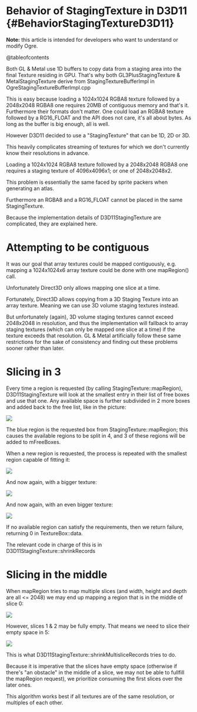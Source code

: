# Behavior of StagingTexture in D3D11 {#BehaviorStagingTextureD3D11}

__Note:__ this article is intended for developers who want to understand or modify
Ogre.

@tableofcontents

Both GL & Metal use 1D buffers to copy data from a staging area into the final Texture
residing in GPU. That's why both GL3PlusStagingTexture & MetalStagingTexture derive
from StagingTextureBufferImpl in OgreStagingTextureBufferImpl.cpp

This is easy because loading a 1024x1024 RGBA8 texture followed by a 2048x2048 RGBA8 one
requires 20MB of contiguous memory and that's it. Furthermore their formats don't matter.
One could load an RGBA8 texture followed by a RG16_FLOAT and the API does not care, it's
all about bytes.
As long as the buffer is big enough, all is well.

However D3D11 decided to use a "StagingTexture" that can be 1D, 2D or 3D.

This heavily complicates streaming of textures for which we don't currently know
their resolutions in advance.

Loading a 1024x1024 RGBA8 texture followed by a 2048x2048 RGBA8 one requires a staging
texture of 4096x4096x1; or one of 2048x2048x2.

This problem is essentially the same faced by sprite packers when generating an atlas.

Furthermore an RGBA8 and a RG16_FLOAT cannot be placed in the same StagingTexture.

Because the implementation details of D3D11StagingTexture are complicated, they are
explained here.

# Attempting to be contiguous

It was our goal that array textures could be mapped contiguously, e.g. mapping a
1024x1024x6 array texture could be done with one mapRegion() call.

Unfortunately Direct3D only allows mapping one slice at a time.

Fortunately, Direct3D allows copying from a 3D Staging Texture into an array texture.
Meaning we can use 3D volume staging textures instead.

But unfortunately (again), 3D volume staging textures cannot exceed 2048x2048 in
resolution, and thus the implementation will fallback to array staging textures (which can
only be mapped one slice at a time) if the texture exceeds that resolution.
GL & Metal artificially follow these same restrictions for the sake of consistency and
finding out these problems sooner rather than later.

# Slicing in 3

Every time a region is requested (by calling StagingTexture::mapRegion),
D3D11StagingTexture will look at the smallest entry in their list of free boxes and use
that one. Any available space is further subdivided in 2 more boxes and added back to the
free list, like in the picture:

![](D3D11StagingTexture01.png)

The blue region is the requested box from StagingTexture::mapRegion; this causes the
available regions to be split in 4, and 3 of these regions will be added to mFreeBoxes.

When a new region is requested, the process is repeated with the smallest region capable
of fitting it:

![](D3D11StagingTexture02.png)

And now again, with a bigger texture:

![](D3D11StagingTexture03.png)

And now again, with an even bigger texture:

![](D3D11StagingTexture04.png)

If no available region can satisfy the requirements, then we return failure, returning 0
in TextureBox::data.

The relevant code in charge of this is in D3D11StagingTexture::shrinkRecords

# Slicing in the middle

When mapRegion tries to map multiple slices (and width, height and depth are all <= 2048)
we may end up mapping a region that is in the middle of slice 0:

![](D3D11StagingTexture04.png)

However, slices 1 & 2 may be fully empty. That means we need to slice their empty space
in 5:

![](D3D11StagingTexture05.png)

This is what D3D11StagingTexture::shrinkMultisliceRecords tries to do.

Because it is imperative that the slices have empty space (otherwise if there's
"an obstacle" in the middle of a slice, we may not be able to fullfill the mapRegion
request), we prioritize consuming the first slices over the later ones.

This algorithm works best if all textures are of the same resolution, or multiples of each
other.
